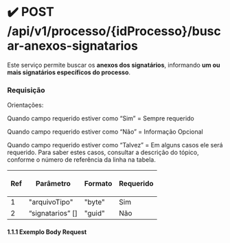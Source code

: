# ✔️ POST /api/v1/processo/{idProcesso}/buscar-anexos-signatarios

Este serviço permite buscar os **anexos dos signatários**, informando **um ou mais signatários específicos do processo**.

### Requisição

&#x20;

Orientações:

Quando campo requerido estiver como “Sim” = Sempre requerido

Quando campo requerido estiver como “Não” = Informação Opcional

Quando campo requerido estiver como “Talvez” = Em alguns casos ele será requerido. Para saber estes casos, consultar a descrição do tópico, conforme o número de referência da linha na tabela.

&#x20;

| <p> </p><p>Ref</p><p> </p> | <p> </p><p>Parâmetro</p><p> </p> | <p> </p><p>Formato</p><p> </p> | <p> </p><p>Requerido</p><p> </p> |
| -------------------------- | -------------------------------- | ------------------------------ | -------------------------------- |
| 1                          | "arquivoTipo"                    | "byte"                         | Sim                              |
| 2                          | “signatarios” \[]                | "guid"                         | Não                              |

&#x20;

#### 1.1.1       Exemplo Body Request
